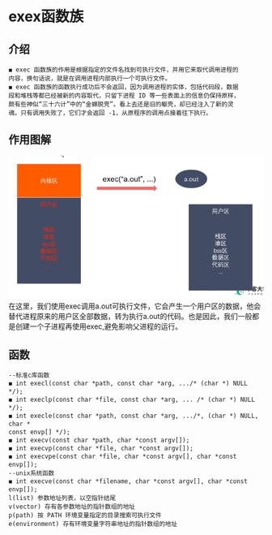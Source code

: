 # exex函数族
## 介绍
```
◼ exec 函数族的作用是根据指定的文件名找到可执行文件，并用它来取代调用进程的
内容，换句话说，就是在调用进程内部执行一个可执行文件。
◼ exec 函数族的函数执行成功后不会返回，因为调用进程的实体，包括代码段，数据
段和堆栈等都已经被新的内容取代，只留下进程 ID 等一些表面上的信息仍保持原样，
颇有些神似“三十六计”中的“金蝉脱壳”。看上去还是旧的躯壳，却已经注入了新的灵
魂。只有调用失败了，它们才会返回 -1，从原程序的调用点接着往下执行。
```
## 作用图解
![exec](exec.png)  
在这里，我们使用exec调用a.out可执行文件，它会产生一个用户区的数据，他会替代进程原来的用户区全部数据，转为执行a.out的代码。也是因此，我们一般都是创建一个子进程再使用exec,避免影响父进程的运行。
## 函数
```
--标准c库函数
◼ int execl(const char *path, const char *arg, .../* (char *) NULL */);
◼ int execlp(const char *file, const char *arg, ... /* (char *) NULL */);
◼ int execle(const char *path, const char *arg, .../*, (char *) NULL, char *
const envp[] */);
◼ int execv(const char *path, char *const argv[]);
◼ int execvp(const char *file, char *const argv[]);
◼ int execvpe(const char *file, char *const argv[], char *const envp[]);
--unix系统函数
◼ int execve(const char *filename, char *const argv[], char *const envp[]);
l(list) 参数地址列表，以空指针结尾
v(vector) 存有各参数地址的指针数组的地址
p(path) 按 PATH 环境变量指定的目录搜索可执行文件
e(environment) 存有环境变量字符串地址的指针数组的地址
```
